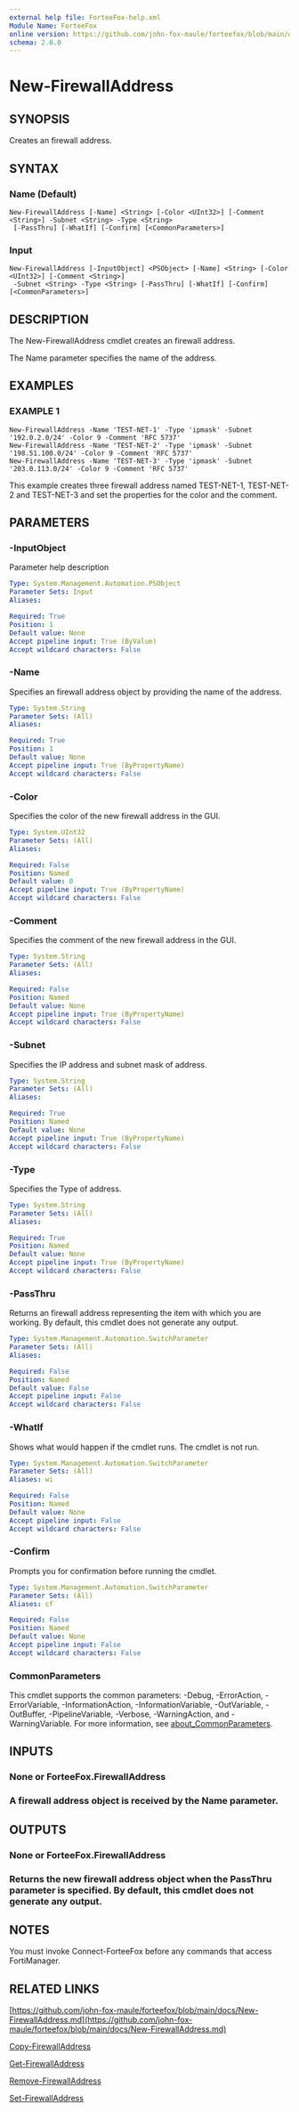 ```yaml
---
external help file: ForteeFox-help.xml
Module Name: ForteeFox
online version: https://github.com/john-fox-maule/forteefox/blob/main/docs/New-FirewallAddress.md
schema: 2.0.0
---
```


# New-FirewallAddress

## SYNOPSIS
Creates an firewall address.

## SYNTAX

### Name (Default)
```
New-FirewallAddress [-Name] <String> [-Color <UInt32>] [-Comment <String>] -Subnet <String> -Type <String>
 [-PassThru] [-WhatIf] [-Confirm] [<CommonParameters>]
```

### Input
```
New-FirewallAddress [-InputObject] <PSObject> [-Name] <String> [-Color <UInt32>] [-Comment <String>]
 -Subnet <String> -Type <String> [-PassThru] [-WhatIf] [-Confirm] [<CommonParameters>]
```

## DESCRIPTION
The New-FirewallAddress cmdlet creates an firewall address.

The Name parameter specifies the name of the address.

## EXAMPLES

### EXAMPLE 1
```
New-FirewallAddress -Name 'TEST-NET-1' -Type 'ipmask' -Subnet '192.0.2.0/24' -Color 9 -Comment 'RFC 5737'
New-FirewallAddress -Name 'TEST-NET-2' -Type 'ipmask' -Subnet '198.51.100.0/24' -Color 9 -Comment 'RFC 5737'
New-FirewallAddress -Name 'TEST-NET-3' -Type 'ipmask' -Subnet '203.0.113.0/24' -Color 9 -Comment 'RFC 5737'
```

This example creates three firewall address named TEST-NET-1, TEST-NET-2 and TEST-NET-3 and set the properties for the color and the comment.

## PARAMETERS

### -InputObject
Parameter help description

```yaml
Type: System.Management.Automation.PSObject
Parameter Sets: Input
Aliases:

Required: True
Position: 1
Default value: None
Accept pipeline input: True (ByValue)
Accept wildcard characters: False
```

### -Name
Specifies an firewall address object by providing the name of the address.

```yaml
Type: System.String
Parameter Sets: (All)
Aliases:

Required: True
Position: 1
Default value: None
Accept pipeline input: True (ByPropertyName)
Accept wildcard characters: False
```

### -Color
Specifies the color of the new firewall address in the GUI.

```yaml
Type: System.UInt32
Parameter Sets: (All)
Aliases:

Required: False
Position: Named
Default value: 0
Accept pipeline input: True (ByPropertyName)
Accept wildcard characters: False
```

### -Comment
Specifies the comment of the new firewall address in the GUI.

```yaml
Type: System.String
Parameter Sets: (All)
Aliases:

Required: False
Position: Named
Default value: None
Accept pipeline input: True (ByPropertyName)
Accept wildcard characters: False
```

### -Subnet
Specifies the IP address and subnet mask of address.

```yaml
Type: System.String
Parameter Sets: (All)
Aliases:

Required: True
Position: Named
Default value: None
Accept pipeline input: True (ByPropertyName)
Accept wildcard characters: False
```

### -Type
Specifies the Type of address.

```yaml
Type: System.String
Parameter Sets: (All)
Aliases:

Required: True
Position: Named
Default value: None
Accept pipeline input: True (ByPropertyName)
Accept wildcard characters: False
```

### -PassThru
Returns an firewall address representing the item with which you are working.
By default, this cmdlet does not generate any output.

```yaml
Type: System.Management.Automation.SwitchParameter
Parameter Sets: (All)
Aliases:

Required: False
Position: Named
Default value: False
Accept pipeline input: False
Accept wildcard characters: False
```

### -WhatIf
Shows what would happen if the cmdlet runs.
The cmdlet is not run.

```yaml
Type: System.Management.Automation.SwitchParameter
Parameter Sets: (All)
Aliases: wi

Required: False
Position: Named
Default value: None
Accept pipeline input: False
Accept wildcard characters: False
```

### -Confirm
Prompts you for confirmation before running the cmdlet.

```yaml
Type: System.Management.Automation.SwitchParameter
Parameter Sets: (All)
Aliases: cf

Required: False
Position: Named
Default value: None
Accept pipeline input: False
Accept wildcard characters: False
```

### CommonParameters
This cmdlet supports the common parameters: -Debug, -ErrorAction, -ErrorVariable, -InformationAction, -InformationVariable, -OutVariable, -OutBuffer, -PipelineVariable, -Verbose, -WarningAction, and -WarningVariable. For more information, see [about_CommonParameters](http://go.microsoft.com/fwlink/?LinkID=113216).

## INPUTS

### **None or ForteeFox.FirewallAddress**
### A firewall address object is received by the Name parameter.
## OUTPUTS

### **None or ForteeFox.FirewallAddress**
### Returns the new firewall address object when the PassThru parameter is specified. By default, this cmdlet does not generate any output.
## NOTES
You must invoke Connect-ForteeFox before any commands that access FortiManager.

## RELATED LINKS

[https://github.com/john-fox-maule/forteefox/blob/main/docs/New-FirewallAddress.md](https://github.com/john-fox-maule/forteefox/blob/main/docs/New-FirewallAddress.md)

[Copy-FirewallAddress]()

[Get-FirewallAddress]()

[Remove-FirewallAddress]()

[Set-FirewallAddress]()

